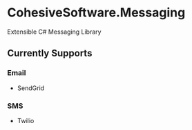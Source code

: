 # CohesiveSoftware.Messaging

Extensible C# Messaging Library

## Currently Supports

### Email
- SendGrid

### SMS
- Twilio
